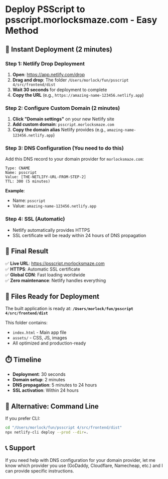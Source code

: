 # Deploy PSScript to psscript.morlocksmaze.com - Easy Method

## 🚀 **Instant Deployment (2 minutes)**

### Step 1: Netlify Drop Deployment
1. **Open**: https://app.netlify.com/drop
2. **Drag and drop**: The folder `/Users/morlock/fun/psscript 4/src/frontend/dist`
3. **Wait 30 seconds** for deployment to complete
4. **Copy the URL** (e.g., `https://amazing-name-123456.netlify.app`)

### Step 2: Configure Custom Domain (2 minutes)
1. **Click "Domain settings"** on your new Netlify site
2. **Add custom domain**: `psscript.morlocksmaze.com`
3. **Copy the domain alias** Netlify provides (e.g., `amazing-name-123456.netlify.app`)

### Step 3: DNS Configuration (You need to do this)
Add this DNS record to your domain provider for `morlocksmaze.com`:

```
Type: CNAME
Name: psscript
Value: [THE-NETLIFY-URL-FROM-STEP-2]
TTL: 300 (5 minutes)
```

**Example**:
- Name: `psscript`
- Value: `amazing-name-123456.netlify.app`

### Step 4: SSL (Automatic)
- Netlify automatically provides HTTPS
- SSL certificate will be ready within 24 hours of DNS propagation

## 🎯 **Final Result**
✅ **Live URL**: https://psscript.morlocksmaze.com  
✅ **HTTPS**: Automatic SSL certificate  
✅ **Global CDN**: Fast loading worldwide  
✅ **Zero maintenance**: Netlify handles everything  

## 📁 **Files Ready for Deployment**
The built application is ready at:
**`/Users/morlock/fun/psscript 4/src/frontend/dist`**

This folder contains:
- `index.html` - Main app file
- `assets/` - CSS, JS, images
- All optimized and production-ready

## ⏱️ **Timeline**
- **Deployment**: 30 seconds
- **Domain setup**: 2 minutes  
- **DNS propagation**: 5 minutes to 24 hours
- **SSL activation**: Within 24 hours

## 🔧 **Alternative: Command Line**
If you prefer CLI:
```bash
cd "/Users/morlock/fun/psscript 4/src/frontend/dist"
npx netlify-cli deploy --prod --dir=.
```

## 📞 **Support**
If you need help with DNS configuration for your domain provider, let me know which provider you use (GoDaddy, Cloudflare, Namecheap, etc.) and I can provide specific instructions.